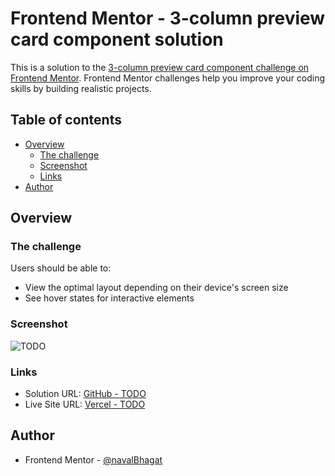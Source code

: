 # Frontend Mentor - 3-column preview card component solution

This is a solution to the [3-column preview card component challenge on Frontend Mentor](https://www.frontendmentor.io/challenges/3column-preview-card-component-pH92eAR2-). Frontend Mentor challenges help you improve your coding skills by building realistic projects. 

## Table of contents

- [Overview](#overview)
  - [The challenge](#the-challenge)
  - [Screenshot](#screenshot)
  - [Links](#links)
- [Author](#author)
## Overview

### The challenge

Users should be able to:

- View the optimal layout depending on their device's screen size
- See hover states for interactive elements

### Screenshot

![TODO](./screenshot.jpg)

### Links

- Solution URL: [GitHub - TODO](https://your-solution-url.com)
- Live Site URL: [Vercel - TODO](https://your-live-site-url.com)

## Author
- Frontend Mentor - [@navalBhagat](https://www.frontendmentor.io/profile/navalBhagat)